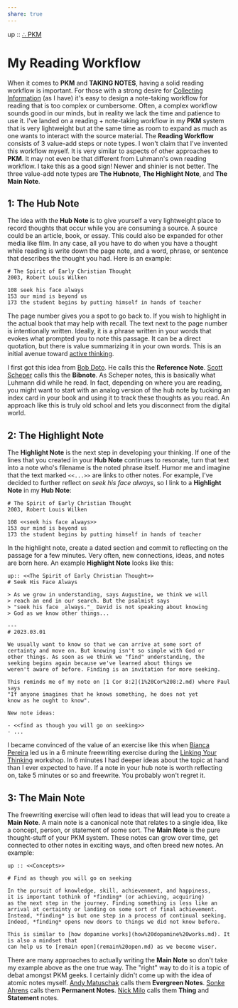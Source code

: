 ```yaml
---  
share: true  
---  
```

up :: [∴ PKM](./%E2%88%B4-PKM.md)  
  
# My Reading Workflow  
  
When it comes to **PKM** and **TAKING NOTES**, having a solid reading workflow is important. For those with a strong desire for [Collecting Information](./Collecting-Information.md) (as I have) it's easy to design a note-taking workflow for reading that is too complex or cumbersome. Often, a complex workflow sounds good in our minds, but in reality we lack the time and patience to use it. I've landed on a reading + note-taking workflow in my **PKM** system that is very lightweight but at the same time as room to expand as much as one wants to interact with the source material. The **Reading Workflow** consists of 3 value-add steps or note types. I won't claim that I've invented this workflow myself. It is very similar to aspects of other approaches to **PKM**. It may not even be that different from Luhmann's own reading workflow. I take this as a good sign! Newer and shinier is not better. The three value-add note types are **The Hubnote**, **The Highlight Note**, and **The Main Note**.  
  
## 1: The Hub Note  
The idea with the **Hub Note** is to give yourself a very lightweight place to record thoughts that occur while you are consuming a source. A source could be an article, book, or essay. This could also be expanded for other media like film. In any case, all you have to do when you have a thought while reading is write down the page note, and a word, phrase, or sentence that describes the thought you had. Here is an example:  
  
```  
# The Spirit of Early Christian Thought  
2003, Robert Louis Wilken  
  
108 seek his face always  
153 our mind is beyond us  
173 the student begins by putting himself in hands of teacher  
```  
  
The page number gives you a spot to go back to. If you wish to highlight in the actual book that may help with recall. The text next to the page number is intentionally written. Ideally, it is a phrase written in your words that evokes what prompted you to note this passage. It can be a direct quotation, but there is value summarizing it in your own words. This is an initial avenue toward [active thinking](./active-thinking.md).  
  
I first got this idea from [Bob Doto](https://writing.bobdoto.computer/what-is-a-literature-note/). He calls this the **Reference Note**. [Scott Scheper]() calls this the **Bibnote**. As Scheper notes, this is basically what Luhmann did while he read. In fact, depending on where you are reading, you might want to start with an analog version of the hub note by tucking an index card in your book and using it to track these thoughts as you read. An approach like this is truly old school and lets you disconnect from the digital world.  
  
## 2: The Highlight Note  
The **Highlight Note** is the next step in developing your thinking. If one of the lines that you created in your **Hub Note** continues to resonate, turn that text into a note who's filename is the noted phrase itself. Humor me and imagine that the text marked `<<...>>` are links to other notes. For example, I've decided to further reflect on *seek his face always*, so I link to a **Highlight Note** in my **Hub Note**:  
  
```  
# The Spirit of Early Christian Thought  
2003, Robert Louis Wilken  
  
108 <<seek his face always>>  
153 our mind is beyond us  
173 the student begins by putting himself in hands of teacher  
```  
  
In the highlight note, create a dated section and commit to reflecting on the passage for a few minutes. Very often, new connections, ideas, and notes are born here. An example **Highlight Note** looks like this:  
  
```  
up:: <<The Spirit of Early Christian Thought>>  
# Seek His Face Always  
  
> As we grow in understanding, says Augustine, we think we will  
> reach an end in our search. But the psalmist says   
> "seek his face _always."_ David is not speaking about knowing   
> God as we know other things...  
  
---  
# 2023.03.01  
  
We usually want to know so that we can arrive at some sort of   
certainty and move on. But knowing isn't so simple with God or   
other things. As soon as we think we "find" understanding, the   
seeking begins again because we've learned about things we   
weren't aware of before. Finding is an invitation for more seeking.  
  
This reminds me of my note on [1 Cor 8:2](1%20Cor%208:2.md) where Paul says   
"If anyone imagines that he knows something, he does not yet   
know as he ought to know".   
  
New note ideas:  
  
- <<find as though you will go on seeking>>  
- ...  
```  
  
I became convinced of the value of an exercise like this when [Bianca Pereira](https://biancapereira.me/) led us in a 6 minute freewriting exercise during the [Linking Your Thinking](https://linkingyourthinking.com) workshop. In 6 minutes I had deeper ideas about the topic at hand than I ever expected to have. If a note in your hub note is worth reflecting on, take 5 minutes or so and freewrite. You probably won't regret it.   
  
## 3: The Main Note  
The freewriting exercise will often lead to ideas that will lead you to create a **Main Note**. A main note is a canonical note that relates to a single idea, like a concept, person, or statement of some sort. The **Main Note** is the pure thought-stuff of your PKM system. These notes can grow over time, get connected to other notes in exciting ways, and often breed new notes. An example:  
  
```  
up :: <<Concepts>>  
  
# Find as though you will go on seeking  
  
In the pursuit of knowledge, skill, achievenment, and happiness,  
it is important tothink of *finding* (or achieving, acquiring)   
as the next step in the journey. Finding something is less like an   
arrival at certainty or landing on some sort of final achievement.   
Instead, *finding* is but one step in a process of continual seeking.  
Indeed, *finding* opens new doors to things we did not know before.  
  
This is similar to [how dopamine works](how%20dopamine%20works.md). It is also a mindset that   
can help us to [remain open](remain%20open.md) as we become wiser.   
```  
  
There are many approaches to actually writing the **Main Note** so don't take my example above as the one true way. The "right" way to do it is a topic of debat amongst PKM geeks. I certainly didn't come up with the idea of atomic notes myself. [Andy Matuschak](https://notes.andymatuschak.org/Evergreen_notes) calls them **Evergreen Notes**. [Sonke Ahrens](https://twitter.com/soenke_ahrens?lang=en) calls them **Permanent Notes**. [Nick Milo](https://twitter.com/NickMilo) calls them **Thing** and **Statement** notes.  